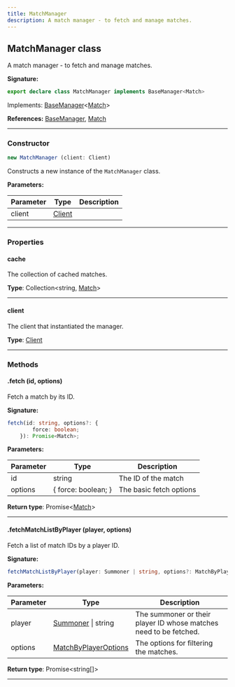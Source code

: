 ```yaml
---
title: MatchManager
description: A match manager - to fetch and manage matches.
---
```


## MatchManager class

A match manager - to fetch and manage matches.

**Signature:**

```ts
export declare class MatchManager implements BaseManager<Match> 
```

Implements: [BaseManager](/shieldbow/api/BaseManager.md)<[Match](/shieldbow/api/Match.md)>

**References:** [BaseManager](/shieldbow/api/BaseManager.md), [Match](/shieldbow/api/Match.md)

---

### Constructor

```ts
new MatchManager (client: Client)
```

Constructs a new instance of the `MatchManager` class.

**Parameters:**

| Parameter | Type | Description |
| --------- | ---- | ----------- |
| client | [Client](/shieldbow/api/Client.md) |  |
---

### Properties

#### cache

The collection of cached matches.



**Type**: Collection\<string, [Match](/shieldbow/api/Match.md)\>

---

#### client

The client that instantiated the manager.



**Type**: [Client](/shieldbow/api/Client.md)

---

### Methods

#### .fetch (id, options)

Fetch a match by its ID.




**Signature:**

```ts
fetch(id: string, options?: {
        force: boolean;
    }): Promise<Match>;
```

**Parameters:**

| Parameter | Type | Description |
| --------- | ---- | ----------- |
| id | string | The ID of the match |
| options | {         force: boolean;     } | The basic fetch options |

**Return type**: Promise\<[Match](/shieldbow/api/Match.md)\>

---

#### .fetchMatchListByPlayer (player, options)

Fetch a list of match IDs by a player ID.




**Signature:**

```ts
fetchMatchListByPlayer(player: Summoner | string, options?: MatchByPlayerOptions): Promise<string[]>;
```

**Parameters:**

| Parameter | Type | Description |
| --------- | ---- | ----------- |
| player | [Summoner](/shieldbow/api/Summoner.md) \| string | The summoner or their player ID whose matches need to be fetched. |
| options | [MatchByPlayerOptions](/shieldbow/api/MatchByPlayerOptions.md) | The options for filtering the matches. |

**Return type**: Promise\<string[]\>

---

